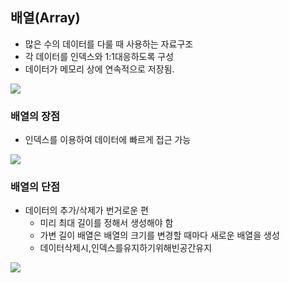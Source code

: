## 배열(Array)
- 많은 수의 데이터를 다룰 때 사용하는 자료구조
- 각 데이터를 인덱스와 1:1대응하도록 구성
- 데이터가 메모리 상에 연속적으로 저장됨.

![](2022-04-16-20-39-59.png)

### 배열의 장점
- 인덱스를 이용하여 데이터에 빠르게 접근 가능

![](2022-04-16-20-40-15.png)

### 배열의 단점
- 데이터의 추가/삭제가 번거로운 편
    - 미리 최대 길이를 정해서 생성해야 함
    - 가변 길이 배열은 배열의 크기를 변경할 때마다 새로운 배열을 생성
    - 데이터삭제시,인덱스를유지하기위해빈공간유지

![](2022-04-16-20-41-16.png)